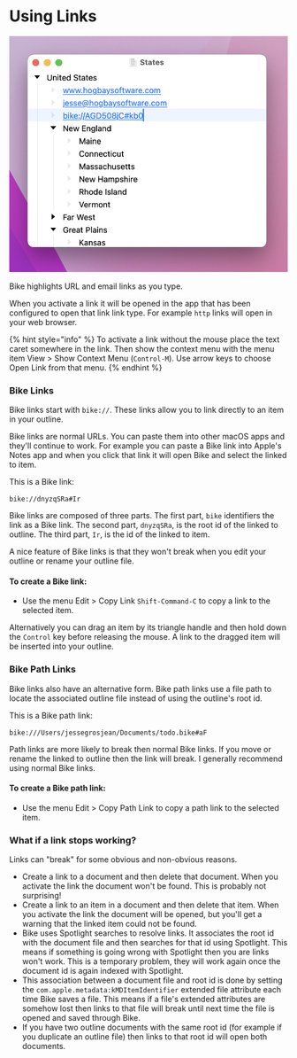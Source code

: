 # Using Links

![Links](../.gitbook/assets/links.png)

Bike highlights URL and email links as you type.

When you activate a link it will be opened in the app that has been configured to open that link link type. For example `http` links will open in your web browser.

{% hint style="info" %}
To activate a link without the mouse place the text caret somewhere in the link. Then show the context menu with the menu item View > Show Context Menu (`Control-M`). Use arrow keys to choose Open Link from that menu.
{% endhint %}

### Bike Links

Bike links start with `bike://`. These links allow you to link directly to an item in your outline.

Bike links are normal URLs. You can paste them into other macOS apps and they'll continue to work. For example you can paste a Bike link into Apple's Notes app and when you click that link it will open Bike and select the linked to item.

This is a Bike link:

```
bike://dnyzqSRa#Ir
```

Bike links are composed of three parts. The first part, `bike` identifiers the link as a Bike link. The second part, `dnyzqSRa`, is the root id of the linked to outline. The third part, `Ir`, is the id of the linked to item.

A nice feature of Bike links is that they won't break when you edit your outline or rename your outline file.

#### To create a Bike link:

* Use the menu Edit > Copy Link `Shift-Command-C` to copy a link to the selected item.

Alternatively you can drag an item by its triangle handle and then hold down the `Control` key before releasing the mouse. A link to the dragged item will be inserted into your outline.

### Bike Path Links

Bike links also have an alternative form. Bike path links use a file path to locate the associated outline file instead of using the outline's root id.

This is a Bike path link:

```
bike:///Users/jessegrosjean/Documents/todo.bike#aF
```

Path links are more likely to break then normal Bike links. If you move or rename the linked to outline then the link will break. I generally recommend using normal Bike links.

#### To create a Bike path link:

* Use the menu Edit > Copy Path Link to copy a path link to the selected item.

### What if a link stops working?

Links can "break" for some obvious and non-obvious reasons.

* Create a link to a document and then delete that document. When you activate the link the document won't be found. This is probably not surprising!
* Create a link to an item in a document and then delete that item. When you activate the link the document will be opened, but you'll get a warning that the linked item could not be found.
* Bike uses Spotlight searches to resolve links. It associates the root id with the document file and then searches for that id using Spotlight. This means if something is going wrong with Spotlight then you are links won't work. This is a temporary problem, they will work again once the document id is again indexed with Spotlight.
* This association between a document file and root id is done by setting the `com.apple.metadata:kMDItemIdentifier` extended file attribute each time Bike saves a file. This means if a file's extended attributes are somehow lost then links to that file will break until next time the file is opened and saved through Bike.
* If you have two outline documents with the same root id (for example if you duplicate an outline file) then links to that root id will open both documents.
